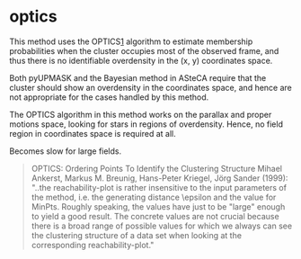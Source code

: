 # optics

This method uses the OPTICS[1] algorithm to estimate membership probabilities
when the cluster occupies most of the observed frame, and thus there is no
identifiable overdensity in the (x, y) coordinates space.

Both pyUPMASK and the Bayesian method in ASteCA require that the cluster
should show an overdensity in the coordinates space, and hence are not
appropriate for the cases handled by this method.

The OPTICS algorithm in this method works on the parallax and proper motions
space, looking for stars in regions of overdensity. Hence, no field region
in coordinates space is required at all.

Becomes slow for large fields.

> OPTICS: Ordering Points To Identify the Clustering Structure Mihael Ankerst, Markus M. Breunig, Hans-Peter Kriegel, Jörg Sander (1999): "..the reachability-plot is rather insensitive to the input parameters of the method, i.e. the generating distance \epsilon and the value for MinPts. Roughly speaking, the values have just to be "large" enough to yield a good result. The concrete values are not crucial because there is a broad range of possible values for which we always can see the clustering structure of a data set when looking at the corresponding reachability-plot."

[1]:
https://scikit-learn.org/stable/modules/generated/sklearn.cluster.OPTICS.html